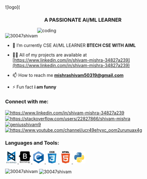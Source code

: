 ![logo](
<h3 align="center">A PASSIONATE AI/ML LEARNER</h3>
<img align="right" alt="coding"width="400"src="https://media0.giphy.com/media/qgQUggAC3Pfv687qPC/giphy.gif?cid=ecf05e47ciettic2a8tjn30tw3jqimto35msydwzm13ufghr&ep=v1_gifs_search&rid=giphy.gif&ct=g">

<p align="left"> <img src="https://komarev.com/ghpvc/?username=30047shivam&label=Profile%20views&color=0e75b6&style=flat" alt="30047shivam" /> </p>

- 🌱 I’m currently CSE AI/ML LEARNER **BTECH CSE WITH AIML**

- 👨‍💻 All of my projects are available at [https://www.linkedin.com/in/shivam-mishra-34827a239](https://www.linkedin.com/in/shivam-mishra-34827a239)

- 📫 How to reach me **mishrashivam50319@gmail.com**

- ⚡ Fun fact **i am funny**

<h3 align="left">Connect with me:</h3>
<p align="left">
<a href="https://linkedin.com/in/https://www.linkedin.com/in/shivam-mishra-34827a239" target="blank"><img align="center" src="https://raw.githubusercontent.com/rahuldkjain/github-profile-readme-generator/master/src/images/icons/Social/linked-in-alt.svg" alt="https://www.linkedin.com/in/shivam-mishra-34827a239" height="30" width="40" /></a>
<a href="https://stackoverflow.com/users/https://stackoverflow.com/users/22827866/shivam-mishra" target="blank"><img align="center" src="https://raw.githubusercontent.com/rahuldkjain/github-profile-readme-generator/master/src/images/icons/Social/stack-overflow.svg" alt="https://stackoverflow.com/users/22827866/shivam-mishra" height="30" width="40" /></a>
<a href="https://instagram.com/geniusshivam9" target="blank"><img align="center" src="https://raw.githubusercontent.com/rahuldkjain/github-profile-readme-generator/master/src/images/icons/Social/instagram.svg" alt="geniusshivam9" height="30" width="40" /></a>
<a href="https://www.youtube.com/c/https://www.youtube.com/channel/ucr49ehyxc_oom2urunuax4g" target="blank"><img align="center" src="https://raw.githubusercontent.com/rahuldkjain/github-profile-readme-generator/master/src/images/icons/Social/youtube.svg" alt="https://www.youtube.com/channel/ucr49ehyxc_oom2urunuax4g" height="30" width="40" /></a>
</p>

<h3 align="left">Languages and Tools:</h3>
<p align="left"> <a href="https://backbonejs.org" target="_blank" rel="noreferrer"> <img src="https://raw.githubusercontent.com/devicons/devicon/master/icons/backbonejs/backbonejs-original-wordmark.svg" alt="backbonejs" width="40" height="40"/> </a> <a href="https://getbootstrap.com" target="_blank" rel="noreferrer"> <img src="https://raw.githubusercontent.com/devicons/devicon/master/icons/bootstrap/bootstrap-plain-wordmark.svg" alt="bootstrap" width="40" height="40"/> </a> <a href="https://www.cprogramming.com/" target="_blank" rel="noreferrer"> <img src="https://raw.githubusercontent.com/devicons/devicon/master/icons/c/c-original.svg" alt="c" width="40" height="40"/> </a> <a href="https://www.w3schools.com/css/" target="_blank" rel="noreferrer"> <img src="https://raw.githubusercontent.com/devicons/devicon/master/icons/css3/css3-original-wordmark.svg" alt="css3" width="40" height="40"/> </a> <a href="https://www.w3.org/html/" target="_blank" rel="noreferrer"> <img src="https://raw.githubusercontent.com/devicons/devicon/master/icons/html5/html5-original-wordmark.svg" alt="html5" width="40" height="40"/> </a> <a href="https://www.python.org" target="_blank" rel="noreferrer"> <img src="https://raw.githubusercontent.com/devicons/devicon/master/icons/python/python-original.svg" alt="python" width="40" height="40"/> </a> </p>

<p><img align="left" src="https://github-readme-stats.vercel.app/api/top-langs?username=30047shivam&show_icons=true&locale=en&layout=compact" alt="30047shivam" /></p>

<p>&nbsp;<img align="center" src="https://github-readme-stats.vercel.app/api?username=30047shivam&show_icons=true&locale=en" alt="30047shivam" /></p>
